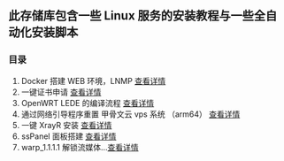 ## 此存储库包含一些 Linux 服务的安装教程与一些全自动化安装脚本

### 目录

1. Docker 搭建 WEB 环境，LNMP [查看详情](https://github.com/Sam-Mey/some_project/tree/main/Docker-LNMP)
2. 一键证书申请 [查看详情](https://github.com/Sam-Mey/some_project/tree/main/EasySSL)
3. OpenWRT LEDE 的编译流程 [查看详情](https://github.com/Sam-Mey/some_project/tree/main/XrayR)
4. 通过网络引导程序重置 甲骨文云 vps 系统 （arm64） [查看详情]()
5. 一键 XrayR 安装 [查看详情](https://github.com/Sam-Mey/Documentation/tree/main/XrayR)
6. ssPanel 面板搭建 [查看详情]()
7. warp_1.1.1.1 解锁流媒体...[查看详情]()

